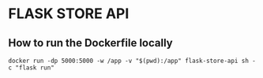 # FLASK STORE API   

## How to run the Dockerfile locally

```
docker run -dp 5000:5000 -w /app -v "$(pwd):/app" flask-store-api sh -c "flask run"
```
